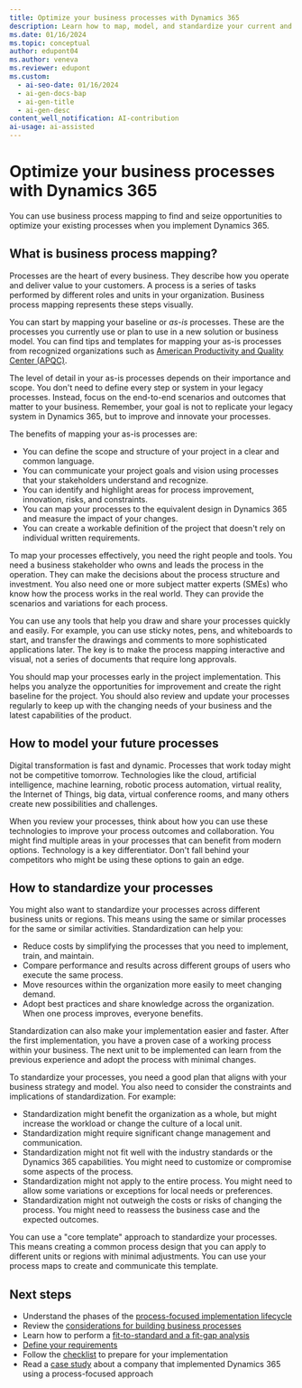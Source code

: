 ```yaml
---
title: Optimize your business processes with Dynamics 365
description: Learn how to map, model, and standardize your current and future business processes as part of your Dynamics 365 implementation.
ms.date: 01/16/2024
ms.topic: conceptual
author: edupont04
ms.author: veneva
ms.reviewer: edupont
ms.custom:
  - ai-seo-date: 01/16/2024
  - ai-gen-docs-bap
  - ai-gen-title
  - ai-gen-desc
content_well_notification: AI-contribution
ai-usage: ai-assisted
---
```


# Optimize your business processes with Dynamics 365

You can use business process mapping to find and seize opportunities to optimize your existing processes when you implement Dynamics 365.

## What is business process mapping?

Processes are the heart of every business. They describe how you operate and deliver value to your customers. A process is a series of tasks performed by different roles and units in your organization. Business process mapping represents these steps visually.

You can start by mapping your baseline or *as-is* processes. These are the processes you currently use or plan to use in a new solution or business model. You can find tips and templates for mapping your as-is processes from recognized organizations such as [American Productivity and Quality Center (APQC)](https://www.apqc.org/expertise/process-performance-management).

The level of detail in your as-is processes depends on their importance and scope. You don't need to define every step or system in your legacy processes. Instead, focus on the end-to-end scenarios and outcomes that matter to your business. Remember, your goal is not to replicate your legacy system in Dynamics 365, but to improve and innovate your processes.

The benefits of mapping your as-is processes are:

- You can define the scope and structure of your project in a clear and common language.
- You can communicate your project goals and vision using processes that your stakeholders understand and recognize.
- You can identify and highlight areas for process improvement, innovation, risks, and constraints.
- You can map your processes to the equivalent design in Dynamics 365 and measure the impact of your changes.
- You can create a workable definition of the project that doesn't rely on individual written requirements.

To map your processes effectively, you need the right people and tools. You need a business stakeholder who owns and leads the process in the operation. They can make the decisions about the process structure and investment. You also need one or more subject matter experts (SMEs) who know how the process works in the real world. They can provide the scenarios and variations for each process.

You can use any tools that help you draw and share your processes quickly and easily. For example, you can use sticky notes, pens, and whiteboards to start, and transfer the drawings and comments to more sophisticated applications later. The key is to make the process mapping interactive and visual, not a series of documents that require long approvals.

You should map your processes early in the project implementation. This helps you analyze the opportunities for improvement and create the right baseline for the project. You should also review and update your processes regularly to keep up with the changing needs of your business and the latest capabilities of the product.

## How to model your future processes

Digital transformation is fast and dynamic. Processes that work today might not be competitive tomorrow. Technologies like the cloud, artificial intelligence, machine learning, robotic process automation, virtual reality, the Internet of Things, big data, virtual conference rooms, and many others create new possibilities and challenges.

When you review your processes, think about how you can use these technologies to improve your process outcomes and collaboration. You might find multiple areas in your processes that can benefit from modern options. Technology is a key differentiator. Don't fall behind your competitors who might be using these options to gain an edge.

## How to standardize your processes

You might also want to standardize your processes across different business units or regions. This means using the same or similar processes for the same or similar activities. Standardization can help you:

- Reduce costs by simplifying the processes that you need to implement, train, and maintain.
- Compare performance and results across different groups of users who execute the same process.
- Move resources within the organization more easily to meet changing demand.
- Adopt best practices and share knowledge across the organization. When one process improves, everyone benefits.

Standardization can also make your implementation easier and faster. After the first implementation, you have a proven case of a working process within your business. The next unit to be implemented can learn from the previous experience and adopt the process with minimal changes.

To standardize your processes, you need a good plan that aligns with your business strategy and model. You also need to consider the constraints and implications of standardization. For example:

- Standardization might benefit the organization as a whole, but might increase the workload or change the culture of a local unit.
- Standardization might require significant change management and communication.
- Standardization might not fit well with the industry standards or the Dynamics 365 capabilities. You might need to customize or compromise some aspects of the process.
- Standardization might not apply to the entire process. You might need to allow some variations or exceptions for local needs or preferences.
- Standardization might not outweigh the costs or risks of changing the process. You might need to reassess the business case and the expected outcomes.

You can use a "core template" approach to standardize your processes. This means creating a common process design that you can apply to different units or regions with minimal adjustments. You can use your process maps to create and communicate this template.

## Next steps

- Understand the phases of the [process-focused implementation lifecycle](process-focused-solution-implementation-lifecycle.md)
- Review the [considerations for building business processes](process-focused-solution-considerations-building-business-processes.md)
- Learn how to perform a [fit-to-standard and a fit-gap analysis](process-focused-solution-fit-to-standard-fit-gap-analysis.md)
- [Define your requirements](process-focused-solution-define-requirements.md)
- Follow the [checklist](process-focused-solution-checklist.md) to prepare for your implementation
- Read a [case study](process-focused-solution-case-study-journey.md) about a company that implemented Dynamics 365 using a process-focused approach
